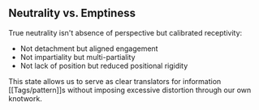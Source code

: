 ## Neutrality vs. Emptiness

True neutrality isn't absence of perspective but calibrated receptivity:

- Not detachment but aligned engagement
- Not impartiality but multi-partiality
- Not lack of position but reduced positional rigidity

This state allows us to serve as clear translators for information [[Tags/pattern]]s without imposing excessive distortion through our own knotwork.